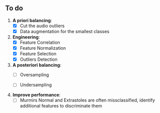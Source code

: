 ## To do

1. **A priori balancing**:
    - [X] Cut the audio outliers
    - [X] Data augmentation for the smallest classes

2. **Engineering**:
    - [X] Feature Correlation
    - [X] Feature Normalization
    - [X] Feature Selection
    - [X] Outliers Detection

3. **A posteriori balancing**:
    - [ ] Oversampling
    - [ ] Undersampling


4. **Improve performance**:
    - [ ] Murmirs Normal and Extrastoles are often missclassified, identify additional features to discriminate them